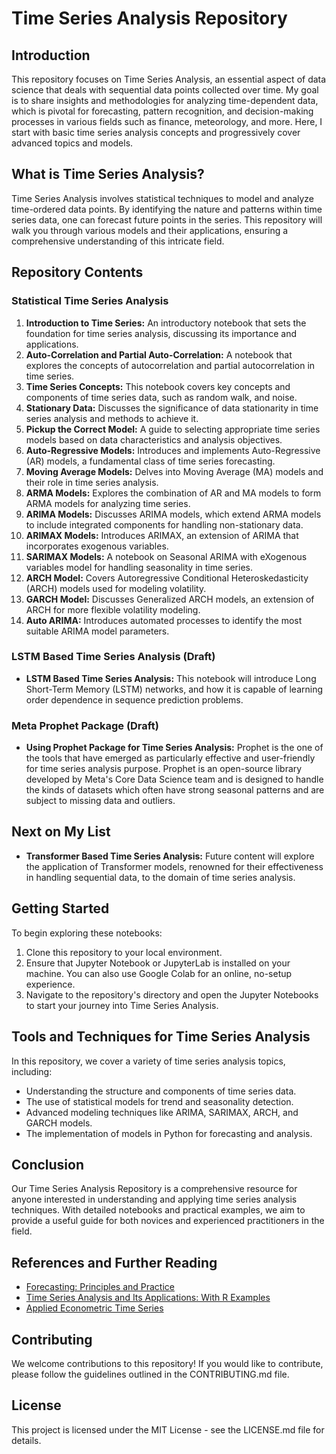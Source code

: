 # Time Series Analysis Repository

## Introduction

This repository focuses on Time Series Analysis, an essential aspect of data science that deals with sequential data points collected over time. My goal is to share insights and methodologies for analyzing time-dependent data, which is pivotal for forecasting, pattern recognition, and decision-making processes in various fields such as finance, meteorology, and more. Here, I start with basic time series analysis concepts and progressively cover advanced topics and models.

## What is Time Series Analysis?

Time Series Analysis involves statistical techniques to model and analyze time-ordered data points. By identifying the nature and patterns within time series data, one can forecast future points in the series. This repository will walk you through various models and their applications, ensuring a comprehensive understanding of this intricate field.

## Repository Contents

### Statistical Time Series Analysis

1. **Introduction to Time Series:** An introductory notebook that sets the foundation for time series analysis, discussing its importance and applications.
2. **Auto-Correlation and Partial Auto-Correlation:** A notebook that explores the concepts of autocorrelation and partial autocorrelation in time series.
3. **Time Series Concepts:** This notebook covers key concepts and components of time series data, such as random walk, and noise.
4. **Stationary Data:** Discusses the significance of data stationarity in time series analysis and methods to achieve it.
5. **Pickup the Correct Model:** A guide to selecting appropriate time series models based on data characteristics and analysis objectives.
6. **Auto-Regressive Models:** Introduces and implements Auto-Regressive (AR) models, a fundamental class of time series forecasting.
7. **Moving Average Models:** Delves into Moving Average (MA) models and their role in time series analysis.
8. **ARMA Models:** Explores the combination of AR and MA models to form ARMA models for analyzing time series.
9. **ARIMA Models:** Discusses ARIMA models, which extend ARMA models to include integrated components for handling non-stationary data.
10. **ARIMAX Models:** Introduces ARIMAX, an extension of ARIMA that incorporates exogenous variables.
11. **SARIMAX Models:** A notebook on Seasonal ARIMA with eXogenous variables model for handling seasonality in time series.
12. **ARCH Model:** Covers Autoregressive Conditional Heteroskedasticity (ARCH) models used for modeling volatility.
13. **GARCH Model:** Discusses Generalized ARCH models, an extension of ARCH for more flexible volatility modeling.
14. **Auto ARIMA:** Introduces automated processes to identify the most suitable ARIMA model parameters.

### LSTM Based Time Series Analysis (Draft)
- **LSTM Based Time Series Analysis:** This notebook will introduce Long Short-Term Memory (LSTM) networks, and how it is capable of learning order dependence in sequence prediction problems.

### Meta Prophet Package (Draft)
- **Using Prophet Package for Time Series Analysis:** Prophet is the one of the tools that have emerged as particularly effective and user-friendly for time series analysis purpose. Prophet is an open-source library developed by Meta's Core Data Science team and is designed to handle the kinds of datasets which often have strong seasonal patterns and are subject to missing data and outliers.

## Next on My List


- **Transformer Based Time Series Analysis:** Future content will explore the application of Transformer models, renowned for their effectiveness in handling sequential data, to the domain of time series analysis.


## Getting Started

To begin exploring these notebooks:

1. Clone this repository to your local environment.
2. Ensure that Jupyter Notebook or JupyterLab is installed on your machine. You can also use Google Colab for an online, no-setup experience.
3. Navigate to the repository's directory and open the Jupyter Notebooks to start your journey into Time Series Analysis.

## Tools and Techniques for Time Series Analysis

In this repository, we cover a variety of time series analysis topics, including:

- Understanding the structure and components of time series data.
- The use of statistical models for trend and seasonality detection.
- Advanced modeling techniques like ARIMA, SARIMAX, ARCH, and GARCH models.
- The implementation of models in Python for forecasting and analysis.

## Conclusion

Our Time Series Analysis Repository is a comprehensive resource for anyone interested in understanding and applying time series analysis techniques. With detailed notebooks and practical examples, we aim to provide a useful guide for both novices and experienced practitioners in the field.

## References and Further Reading

- [Forecasting: Principles and Practice](https://otexts.com/fpp3/)
- [Time Series Analysis and Its Applications: With R Examples](https://www.stat.pitt.edu/stoffer/tsa4/)
- [Applied Econometric Time Series](https://www.wiley.com/en-us/Applied+Econometric+Time+Series%2C+4th+Edition-p-9781118808566)

## Contributing

We welcome contributions to this repository! If you would like to contribute, please follow the guidelines outlined in the CONTRIBUTING.md file.

## License

This project is licensed under the MIT License - see the LICENSE.md file for details.
